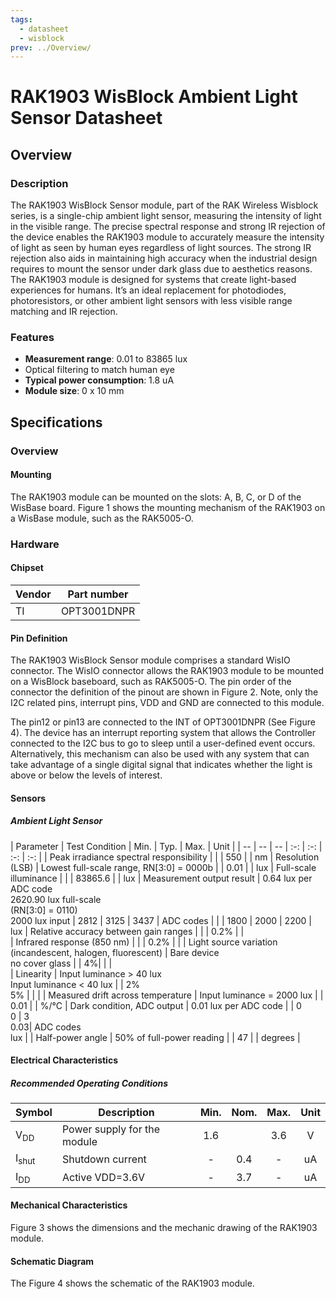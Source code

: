 ```yaml
---
tags:
  - datasheet
  - wisblock
prev: ../Overview/
---
```


# RAK1903 WisBlock Ambient Light Sensor Datasheet

## Overview
### Description
The RAK1903 WisBlock Sensor module, part of the RAK Wireless Wisblock series, is a single-chip ambient light sensor, measuring the intensity of  light in the visible range. The precise spectral response and strong IR rejection of the device enables the RAK1903 module to accurately measure the intensity of light as seen by human eyes regardless of light sources. The strong IR rejection also aids in maintaining high accuracy when the industrial design requires to mount the sensor under dark glass due to aesthetics reasons. The RAK1903 module is designed for systems that create light-based experiences for humans. It’s an ideal replacement for photodiodes, photoresistors, or other ambient light sensors with less visible range matching and IR rejection.

### Features 
* **Measurement range**: 0.01 to 83865 lux
* Optical filtering to match human eye
* **Typical power consumption**:  1.8 uA 
* **Module size**: 0 x 10 mm

## Specifications
### Overview
<!-- Insert Picture of Sensor with it's dimensions -->

#### Mounting
The RAK1903 module can be mounted on the slots: A, B, C, or D of the WisBase board. Figure 1 shows the mounting mechanism of the RAK1903 on a WisBase module, such as the RAK5005-O.
<rk-img
  src="/assets/images/wisblock/rak1903/datasheet/RAK19xx_mounting.png"
  width="50%"
  caption="RAK1903 WisBlock Sensor Mounting"
/>

### Hardware
####  Chipset
| Vendor | Part number |
| --     | --          |
| TI | OPT3001DNPR |

#### Pin Definition
The RAK1903 WisBlock Sensor module comprises a standard WisIO connector. The WisIO connector allows the RAK1903 module to be mounted on a WisBlock baseboard, such as RAK5005-O. The pin order of the connector the definition of the pinout are shown in Figure 2. Note, only the I2C related pins, interrupt pins, VDD and GND are connected to this module.

<rk-img
  src="/assets/images/wisblock/rak1903/datasheet/RAK1903_connector_pinout.png"
  width="50%"
  caption="RAK1903 WisBlock Sensor connector pinout"
/>


The pin12 or pin13 are connected to the INT of OPT3001DNPR (See Figure 4). The device has an interrupt reporting system that allows the Controller connected to the I2C bus to go to sleep until a user-defined event occurs. Alternatively, this mechanism can also be used with any system that can take advantage of a single digital signal that indicates whether the light is above or below the levels of interest.


#### Sensors
##### Ambient Light Sensor   
| Parameter | Test Condition | Min. | Typ. | Max. | Unit |
| --     | --        | --             | :-:  | :-:  | :-:  | :-:  |
| Peak irradiance spectral responsibility |  |   | 550 |  | nm
| Resolution (LSB) | Lowest full-scale range, RN[3:0] = 0000b |   | 0.01 |  | lux
| Full-scale illuminance |  |   | 83865.6 |  | lux
| Measurement output result | 0.64 lux per ADC code <br /> 2620.90 lux full-scale <br /> (RN[3:0] = 0110) <br /> 2000 lux input | 2812 | 3125 | 3437 | ADC codes
| | | 1800 | 2000 | 2200 | lux
| Relative accuracy between gain ranges |   |  | 0.2% |  | 	
| Infrared response (850 nm) |  |   | 0.2% |  | 
| Light source variation (incandescent, halogen, fluorescent) | Bare device <br /> no cover glass  |  | 4%|   |  | 	
| Linearity | Input luminance > 40 lux <br /> Input luminance < 40 lux |   | 2% <br /> 5% |  |  | 
| Measured drift across temperature | Input luminance = 2000 lux |  | 0.01 |  | %/°C
| Dark condition, ADC output | 0.01 lux per ADC code |  | 0 <br /> 0 | 3 <br /> 0.03| ADC codes <br /> lux |
| Half-power angle | 50% of full-power reading |  | 47 |  | degrees |

#### Electrical Characteristics
##### Recommended Operating Conditions
| Symbol | Description | Min. | Nom. | Max. | Unit |
| --     | --          | :-:  | :-:  | :-:  | :-:  |
| V<sub>DD</sub> | Power supply for the module | 1.6 |  | 3.6 | V
| I<sub>shut</sub>  | Shutdown current | - | 0.4 | - | uA
| I<sub>DD</sub>  | Active VDD=3.6V | - | 3.7 | - | uA


#### Mechanical Characteristics
Figure 3 shows the dimensions and the mechanic drawing of the RAK1903 module.
<rk-img
  src="/assets/images/wisblock/rak1903/datasheet/RAK19xx_mechanic_drawing.png"
  width="60%"
  caption="RAK1903 WisBlock Sensor Mechanic Drawing"
/>

#### Schematic Diagram
The Figure 4 shows the schematic of the RAK1903 module.
<rk-img
  src="/assets/images/wisblock/rak1903/datasheet/RAK1903_schematics.png"
  width="70%"
  caption="RAK1903 WisBlock Sensor schematics"
/>

